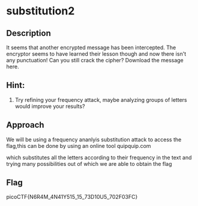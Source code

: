 # substitution2
## Description
It seems that another encrypted message has been intercepted. The encryptor seems to have learned their lesson though and now there isn't any punctuation! Can you still crack the cipher?
Download the message here.
## Hint:
1) Try refining your frequency attack, maybe analyzing groups of letters would improve your results?
## Approach
We will be using a frequency ananlyis substitution attack to access the flag,this can be done by using an online tool quipquip.com

which substitutes all the letters according to their frequency in the text and trying many possibilities out of which we are able to obtain the flag

## Flag
picoCTF{N6R4M_4N41Y515_15_73D10U5_702F03FC}

